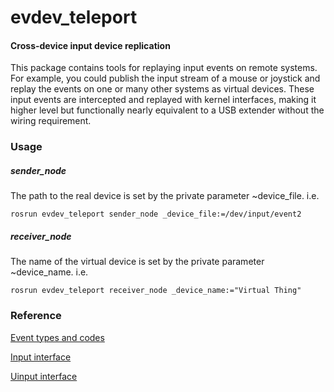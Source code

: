 evdev\_teleport
===============

#### Cross-device input device replication

This package contains tools for replaying input events on remote systems.  For
example, you could publish the input stream of a mouse or joystick and replay
the events on one or many other systems as virtual devices.  These input events
are intercepted and replayed with kernel interfaces, making it higher level but
functionally nearly equivalent to a USB extender without the wiring
requirement.

### Usage

##### sender\_node

The path to the real device is set by the private parameter ~device\_file.
i.e.

    rosrun evdev_teleport sender_node _device_file:=/dev/input/event2

##### receiver\_node

The name of the virtual device is set by the private parameter ~device\_name.
i.e.

    rosrun evdev_teleport receiver_node _device_name:="Virtual Thing"

### Reference

[Event types and codes][1]

[Input interface][2]

[Uinput interface][3]

[1]: http://lxr.free-electrons.com/source/include/uapi/linux/input.h
[2]: http://lxr.free-electrons.com/source/include/linux/input.h
[3]: http://lxr.free-electrons.com/source/include/linux/uinput.h
